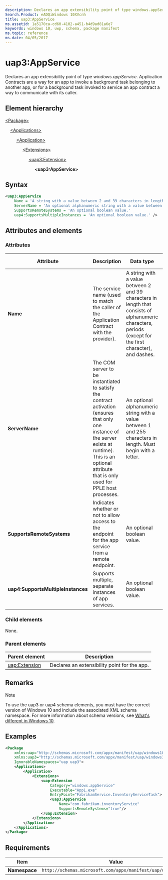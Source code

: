 ```yaml
---
description: Declares an app extensibility point of type windows.appService (uap3:AppService).
Search.Product: eADQiWindows 10XVcnh
title: uap3:AppService
ms.assetid: 1a5170ca-cd60-4102-a451-b4d9ad81a6e7
keywords: windows 10, uwp, schema, package manifest
ms.topic: reference
ms.date: 04/05/2017
---
```


# uap3:AppService

Declares an app extensibility point of type *windows.appService*. Application Contracts are a way for an app to invoke a background task belonging to another app, or for a background task invoked to service an app contract a way to communicate with its caller.

## Element hierarchy

[\<Package\>](element-package.md)

&nbsp;&nbsp;&nbsp;&nbsp;[\<Applications\>](element-applications.md)

&nbsp;&nbsp;&nbsp;&nbsp; &nbsp;&nbsp;&nbsp;&nbsp;[\<Application\>](element-application.md)

&nbsp;&nbsp;&nbsp;&nbsp; &nbsp;&nbsp;&nbsp;&nbsp; &nbsp;&nbsp;&nbsp;&nbsp;[\<Extensions\>](element-1-extensions.md)

&nbsp;&nbsp;&nbsp;&nbsp; &nbsp;&nbsp;&nbsp;&nbsp; &nbsp;&nbsp;&nbsp;&nbsp; &nbsp;&nbsp;&nbsp;&nbsp;[\<uap3:Extension\>](element-uap3-extension-manual.md)

&nbsp;&nbsp;&nbsp;&nbsp; &nbsp;&nbsp;&nbsp;&nbsp; &nbsp;&nbsp;&nbsp;&nbsp; &nbsp;&nbsp;&nbsp;&nbsp; &nbsp;&nbsp;&nbsp;&nbsp;**\<uap3:AppService\>**

## Syntax

```xml
<uap3:AppService
    Name = 'A string with a value between 2 and 39 characters in length that consists of alphanumeric characters, periods (except for the first character), and dashes.'
    ServerName = 'An optional alphanumeric string with a value between 1 and 255 characters in length. Must begin with a letter.'
    SupportsRemoteSystems = 'An optional boolean value.' 
    uap4:SupportsMultipleInstances = 'An optional boolean value.' />
```

## Attributes and elements

### Attributes

| Attribute | Description | Data type  | Required | Default value |
|-|-|-|-|-|
| **Name** | The service name (used to match the caller of the Application Contract with the provider). | A string with a value between 2 and 39 characters in length that consists of alphanumeric characters, periods (except for the first character), and dashes. | Yes |  |
| **ServerName** | The COM server to be instantiated to satisfy the contract activation (ensures that only one instance of the server exists at runtime). This is an optional attribute that is only used for PPLE host processes. | An optional alphanumeric string with a value between 1 and 255 characters in length. Must begin with a letter. | No |  |
| **SupportsRemoteSystems** | Indicates whether or not to allow access to the endpoint for the app service from a remote endpoint.| An optional boolean value. | No |  |
| **uap4:SupportsMultipleInstances** | Supports multiple, separate instances of app services. | An optional boolean value. | No |  |

### Child elements

None.

### Parent elements

| Parent element | Description |
|-|-|
| [uap:Extension](element-uap-extension.md) | Declares an extensibility point for the app. |

## Remarks

> [!NOTE]
> To use the uap3 or uap4 schema elements, you must have the correct version of Windows 10 and include the associated XML schema namespace. For more information about schema versions, see [What's different in Windows 10](what-s-changed-in-windows-10.md).

## Examples

```xml
<Package
    xmlns:uap="http://schemas.microsoft.com/appx/manifest/uap/windows10"  
    xmlns:uap3="http://schemas.microsoft.com/appx/manifest/uap/windows10/3"  
    IgnorableNamespaces="uap uap3">
    <Applications>
        <Application>
            <Extensions>
                <uap:Extension
                    Category="windows.appService" 
                    Executable="App1.exe" 
                    EntryPoint="FabrikamService.InventoryServiceTask">    
                    <uap3:AppService
                        Name="com.fabrikam.inventoryService" 
                        SupportsRemoteSystems="true"/>  
                </uap:Extension>  
            </Extensions>
        </Application>
    </Applications>
</Package>
```

## Requirements

| Item | Value |
|--|--|
| **Namespace** | `http://schemas.microsoft.com/appx/manifest/uap/windows10/3` |
